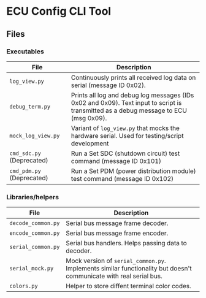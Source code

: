 # ECU Config CLI Tool

## Files

### Executables

| File | Description |
| ---- | ----------- |
| `log_view.py` | Continuously prints all received log data on serial (message ID 0x02). |
| `debug_term.py` | Prints all log and debug log messages (IDs 0x02 and 0x09). Text input to script is transmitted as a debug message to ECU (msg 0x09). |
| `mock_log_view.py` | Variant of `log_view.py` that mocks the hardware serial. Used for testing/script development |
| `cmd_sdc.py` (Deprecated) | Run a Set SDC (shutdown circuit) test command (message ID 0x101) |
| `cmd_pdm.py` (Deprecated) | Run a Set PDM (power distribution module) test command (message ID 0x102) |

### Libraries/helpers

| File | Description |
| ---- | ----------- |
| `decode_common.py` | Serial bus message frame decoder. |
| `encode_common.py` | Serial bus message frame encoder. |
| `serial_common.py` | Serial bus handlers. Helps passing data to decoder. |
| `serial_mock.py` | Mock version of `serial_common.py`. Implements similar functionality but doesn't communicate with real serial bus. |
| `colors.py` | Helper to store diffent terminal color codes. |
